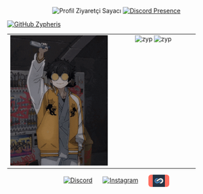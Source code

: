 <p float="left" align="center">
  <img src="https://komarev.com/ghpvc/?username=zypheris&color=blue" alt="Profil Ziyaretçi Sayacı" width="120" />
  <a href="https://discord.com/users/773582512647569409">
    <img src="https://lanyard.cnrad.dev/api/773582512647569409" alt="Discord Presence" width="380" />
  </a>
</p>

[![GitHub Zypheris](https://img.shields.io/github/followers/zypheriss?label=Takipci&style=social)](https://github.com/zypheriss)&nbsp;

<table width="100%">
  <tr>
    <td width="55%" align="center" valign="top">
      <img height="300" src="https://github.com/Zypheriss/zypheriss/blob/main/zypheriss.gif?raw=true" alt="GIF" />
    </td>
    <td width="45%" align="center" valign="top">
      <img height="180" src="https://github-readme-stats.vercel.app/api?username=zypheriss&show_icons=true&locale=en&theme=algolia&include_all_commits=true&count_private=true" alt="zyp" />
      <img height="180" src="https://github-readme-stats.vercel.app/api/top-langs?username=zypheriss&show_icons=true&locale=en&layout=compact&langs_count=8&theme=algolia" alt="zyp" />
    </td>
  </tr>
</table>

<p align="center">
  <a href="https://discord.com/users/773582512647569409" target="_blank" rel="noopener noreferrer" style="margin:0 10px; display: inline-block;">
    <img src="https://img.shields.io/badge/Discord-5865F2?style=for-the-badge&logo=discord&logoColor=white" alt="Discord" height="28" />
  </a>
  <a href="https://www.instagram.com/ilwixi7" target="_blank" rel="noopener noreferrer" style="margin:0 10px; display: inline-block;">
    <img src="https://img.shields.io/badge/Instagram-E4405F?style=for-the-badge&logo=instagram&logoColor=white" alt="Instagram" height="28" />
  </a>
  <a href="https://www.itemsatis.com/profil/liviuxs.html" target="_blank" rel="noopener noreferrer" style="margin:0 10px; display: inline-block; padding: 0 10px; background-color: #FF6F61; border-radius: 6px; vertical-align: middle;">
    <img src="https://github.com/Zypheriss/zypheriss/blob/main/zyp23.png?raw=true" alt="ItemSatış" height="28" style="vertical-align: middle;" />
  </a>
</p>
